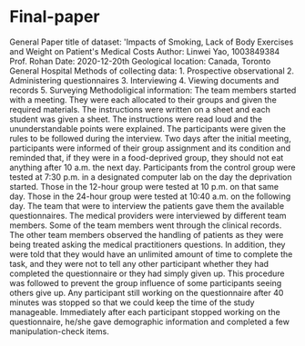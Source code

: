 # Final-paper
General Paper
title of dataset: 'Impacts of Smoking, Lack of Body Exercises and Weight on Patient's Medical Costs
Author: Linwei Yao, 1003849384
Prof. Rohan
Date: 2020-12-20th
Geological location: Canada, Toronto General Hospital
Methods of collecting data: 
      1.	Prospective observational
      2.	Administering questionnaires
      3.	Interviewing
      4.	Viewing documents and records
      5.	Surveying 
Methodoligical information:
    The team members started with a meeting. They were each allocated to their groups and given the required materials. The instructions were written on a sheet and each student was given a sheet. The instructions were read loud and the ununderstandable points were explained. The participants were given the rules to be followed during the interview. Two days after the initial meeting, participants were informed of their group assignment and its condition and reminded that, if they were in a food-deprived group, they should not eat anything after 10 a.m. the next day. Participants from the control group were tested at 7:30 p.m. in a designated computer lab on the day the deprivation started. Those in the 12-hour group were tested at 10 p.m. on that same day. Those in the 24-hour group were tested at 10:40 a.m. on the following day. 
The team that were to interview the patients gave them the available questionnaires. The medical providers were interviewed by different team members. Some of the team members went through the clinical records. The other team members observed the handling of patients as they were being treated asking the medical practitioners questions. In addition, they were told that they would have an unlimited amount of time to complete the task, and they were not to tell any other participant whether they had completed the questionnaire or they had simply given up. This procedure was followed to prevent the group influence of some participants seeing others give up. Any participant still working on the questionnaire after 40 minutes was stopped so that we could keep the time of the study manageable. Immediately after each participant stopped working on the questionnaire, he/she gave demographic information and completed a few manipulation-check items.

